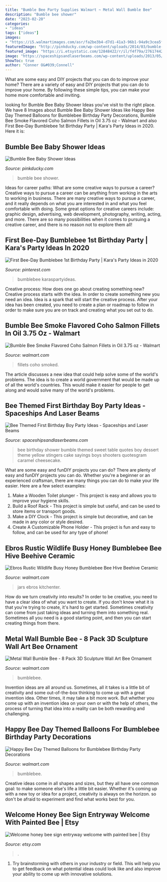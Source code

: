 ```yaml
---
title: "Bumble Bee Party Supplies Walmart ~ Metal Wall Bumble Bee"
description: "Bumble bee shower"
date: "2023-02-20"
categories:
- "ideas"
tags: ["ideas"]
images:
- "https://i5.walmartimages.com/asr/fa2be3b4-d7d1-41a3-96b1-94a9c3cea5f7.0fefdda1d6ca440f6ecd48dbace947ed.jpeg"
featuredImage: "http://pinkducky.com/wp-content/uploads/2014/03/bumble-pin.jpg"
featured_image: "https://i.etsystatic.com/12848422/r/il/f4f79a/2761744280/il_fullxfull.2761744280_ajjz.jpg"
image: "https://spaceshipsandlaserbeams.com/wp-content/uploads/2013/05/Boys-Bumble-Bee-Birthday-Party-Food-Caramel-Chocolate-shooters.jpg"
ShowToc: true
author: "Conner O&#039;Connell"
---
```



What are some easy and DIY projects that you can do to improve your home?
There are a variety of easy and DIY projects that you can do to improve your home. By following these simple tips, you can make your home more comfortable and inviting.

	

		
looking for Bumble Bee Baby Shower Ideas you've visit to the right place. We have 8 Images about Bumble Bee Baby Shower Ideas like Happy Bee Day Themed Balloons for Bumblebee Birthday Party Decorations, Bumble Bee Smoke Flavored Coho Salmon Fillets in Oil 3.75 oz - Walmart and also First Bee-Day Bumblebee 1st Birthday Party | Kara&#039;s Party Ideas in 2020. Here it is:
		
    
## Bumble Bee Baby Shower Ideas

<img loading=lazy src="http://pinkducky.com/wp-content/uploads/2014/03/bumble-pin.jpg" onerror="this.onerror=null;this.src='https://tse1.mm.bing.net/th?id=OIP.gb3JyW-t1V-VCARG_0-1vAHaKl&amp;pid=15.1';" alt="Bumble Bee Baby Shower Ideas">

_Source: pinkducky.com_

>bumble bee shower. 

	

Ideas for career paths: What are some creative ways to pursue a career?
Creative ways to pursue a career can be anything from working in the arts to working in business. There are many creative ways to pursue a career, and it really depends on what you are interested in and what you feel comfortable with doing. Some great options for creative careers include: graphic design, advertising, web development, photography, writing, acting, and more. There are so many possibilities when it comes to pursuing a creative career, and there is no reason not to explore them all!

    
## First Bee-Day Bumblebee 1st Birthday Party | Kara&#039;s Party Ideas In 2020

<img loading=lazy src="https://i.pinimg.com/originals/60/9c/a0/609ca036c0adfbf717a834e90231fa05.jpg" onerror="this.onerror=null;this.src='https://tse2.mm.bing.net/th?id=OIP.EZ8Gtjiu5zNY-e8UGeQ7SAHaLH&amp;pid=15.1';" alt="First Bee-Day Bumblebee 1st Birthday Party | Kara&#039;s Party Ideas in 2020">

_Source: pinterest.com_

>bumblebee karaspartyideas. 

	

Creative process: How does one go about creating something new?
Creative process starts with the idea. In order to create something new you need an idea. Idea is a spark that will start the creative process. After your idea has been created, you need to create a plan or roadmap to follow in order to make sure you are on track and creating what you set out to do.

    
## Bumble Bee Smoke Flavored Coho Salmon Fillets In Oil 3.75 Oz - Walmart

<img loading=lazy src="https://i5.walmartimages.com/asr/6eba4606-cffa-430f-89cb-8079835057d1.e0860c3c884c452361cbe1ee0900953b.png" onerror="this.onerror=null;this.src='https://tse1.mm.bing.net/th?id=OIP.Vz-rr7c3nhlnlWTQX7RRdgHaHa&amp;pid=15.1';" alt="Bumble Bee Smoke Flavored Coho Salmon Fillets in Oil 3.75 oz - Walmart">

_Source: walmart.com_

>fillets coho smoked. 

	

The article discusses a new idea that could help solve some of the world's problems. The idea is to create a world government that would be made up of all the world's countries. This would make it easier for people to get along and would solve many of the world's problems.

    
## Bee Themed First Birthday Boy Party Ideas - Spaceships And Laser Beams

<img loading=lazy src="https://spaceshipsandlaserbeams.com/wp-content/uploads/2013/05/Boys-Bumble-Bee-Birthday-Party-Food-Caramel-Chocolate-shooters.jpg" onerror="this.onerror=null;this.src='https://tse3.mm.bing.net/th?id=OIP.idmgl9wkcjZiLWYJz_MoGAHaLH&amp;pid=15.1';" alt="Bee Themed First Birthday Boy Party Ideas - Spaceships and Laser Beams">

_Source: spaceshipsandlaserbeams.com_

>bee birthday shower bumble themed sweet table quotes boy dessert theme yellow stingers cake sayings boys shooters quotesgram caramel cheesecake. 

	

What are some easy and funDIY projects you can do?
There are plenty of easy and funDIY projects you can do. Whether you're a beginner or an experienced craftsman, there are many things you can do to make your life easier. Here are a few select examples: 
1. Make a Wooden Toilet plunger - This project is easy and allows you to improve your hygiene skills. 
2. Build a Roof Rack - This project is simple but useful, and can be used to store items or transport goods. 
3. Make a DIY Clock - This project is simple but decorative, and can be made in any color or style desired. 
4. Create A Customizable Phone Holder - This project is fun and easy to follow, and can be used for any type of phone!

    
## Ebros Rustic Wildlife Busy Honey Bumblebee Bee Hive Beehive Ceramic

<img loading=lazy src="https://i5.walmartimages.com/asr/fa2be3b4-d7d1-41a3-96b1-94a9c3cea5f7.0fefdda1d6ca440f6ecd48dbace947ed.jpeg" onerror="this.onerror=null;this.src='https://tse4.mm.bing.net/th?id=OIP.bbc-bb9M_VTT2NVXUKlTnQHaGo&amp;pid=15.1';" alt="Ebros Rustic Wildlife Busy Honey Bumblebee Bee Hive Beehive Ceramic">

_Source: walmart.com_

>jars ebros kitchenter. 

	

How do we turn creativity into results?
In order to be creative, you need to have a clear idea of what you want to create. If you don't know what it is that you're trying to create, it's hard to get started. Sometimes creativity can come from just taking ideas and turning them into something real. Sometimes all you need is a good starting point, and then you can start creating things from there.

    
## Metal Wall Bumble Bee - 8 Pack 3D Sculpture Wall Art Bee Ornament

<img loading=lazy src="https://i5.walmartimages.com/asr/839e8b20-7fd3-4652-9de1-da5abc49b44e.6f2ff0c249a8e2160b02b6f938ad2668.jpeg" onerror="this.onerror=null;this.src='https://tse4.mm.bing.net/th?id=OIP.ZyAvYHoOIZXULLdrteJoRAHaHa&amp;pid=15.1';" alt="Metal Wall Bumble Bee - 8 Pack 3D Sculpture Wall Art Bee Ornament">

_Source: walmart.com_

>bumblebee. 

	

Invention ideas are all around us. Sometimes, all it takes is a little bit of creativity and some out-of-the-box thinking to come up with a great invention idea. Other times, it may take a bit more work. But whether you come up with an invention idea on your own or with the help of others, the process of turning that idea into a reality can be both rewarding and challenging.

    
## Happy Bee Day Themed Balloons For Bumblebee Birthday Party Decorations

<img loading=lazy src="https://i5.walmartimages.com/asr/d0895dc7-8be5-40a6-bbe4-bc72363c2d8d_1.863fe71e6d8c87a41d21a2832c0ed0ec.jpeg" onerror="this.onerror=null;this.src='https://tse4.mm.bing.net/th?id=OIP.Yijgv_GMcHHK8Or-q3rvMgHaHa&amp;pid=15.1';" alt="Happy Bee Day Themed Balloons for Bumblebee Birthday Party Decorations">

_Source: walmart.com_

>bumblebee. 

	

Creative ideas come in all shapes and sizes, but they all have one common goal: to make someone else's life a little bit easier. Whether it's coming up with a new toy or idea for a project, creativity is always on the horizon. so don't be afraid to experiment and find what works best for you.

    
## Welcome Honey Bee Sign Entryway Welcome With Painted Bee | Etsy

<img loading=lazy src="https://i.etsystatic.com/12848422/r/il/f4f79a/2761744280/il_fullxfull.2761744280_ajjz.jpg" onerror="this.onerror=null;this.src='https://tse2.mm.bing.net/th?id=OIP.KnAV_awwaIEdExbwlBBYIwHaJ4&amp;pid=15.1';" alt="Welcome honey bee sign entryway welcome with painted bee | Etsy">

_Source: etsy.com_

>. 

	

1. Try brainstorming with others in your industry or field. This will help you to get feedback on what potential ideas could look like and also improve your ability to come up with innovative solutions.

